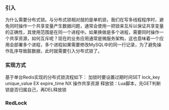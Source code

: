 ### 引入
为什么需要分布式锁。与分布式锁相对就的是单机锁，我们在写多线程程序时，避免同时操作一个共享变量产生数据问题，通常会使用一把锁来互斥以保证共享变量的正确性，其使用范围是在同一个进程中。如果换做是多个进程，需要同时操作一个共享资源，如何互斥呢？现在的业务应用通常是微服务架构，这也意味着一个应用会部署多个进程，多个进程如果需要修改MySQL中的同一行记录，为了避免操作乱序导致脏数据，此时就需要引入分布式锁了。

### 实现方式
基于单台Redis实现的分布式锁流程如下：
加锁时要设置过期时间SET lock_key unique_value EX expire_time NX
操作共享资源
释放锁：Lua脚本，先GET判断锁是否归属自己，再DEL释放锁

### RedLock